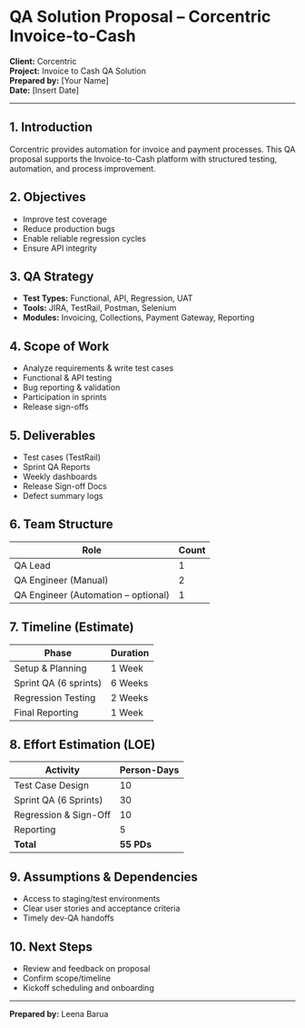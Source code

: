 #  QA Solution Proposal – Corcentric Invoice-to-Cash

**Client:** Corcentric  
**Project:** Invoice to Cash QA Solution  
**Prepared by:** [Your Name]  
**Date:** [Insert Date]  

---

## 1. Introduction
Corcentric provides automation for invoice and payment processes. This QA proposal supports the Invoice-to-Cash platform with structured testing, automation, and process improvement.

## 2. Objectives
- Improve test coverage
- Reduce production bugs
- Enable reliable regression cycles
- Ensure API integrity

## 3. QA Strategy
- **Test Types:** Functional, API, Regression, UAT
- **Tools:** JIRA, TestRail, Postman, Selenium
- **Modules:** Invoicing, Collections, Payment Gateway, Reporting

## 4. Scope of Work
- Analyze requirements & write test cases
- Functional & API testing
- Bug reporting & validation
- Participation in sprints
- Release sign-offs

## 5. Deliverables
- Test cases (TestRail)
- Sprint QA Reports
- Weekly dashboards
- Release Sign-off Docs
- Defect summary logs

## 6. Team Structure
| Role | Count |
|------|-------|
| QA Lead | 1 |
| QA Engineer (Manual) | 2 |
| QA Engineer (Automation – optional) | 1 |

## 7. Timeline (Estimate)
| Phase | Duration |
|-------|----------|
| Setup & Planning | 1 Week |
| Sprint QA (6 sprints) | 6 Weeks |
| Regression Testing | 2 Weeks |
| Final Reporting | 1 Week |

## 8. Effort Estimation (LOE)
| Activity | Person-Days |
|----------|-------------|
| Test Case Design | 10 |
| Sprint QA (6 Sprints) | 30 |
| Regression & Sign-Off | 10 |
| Reporting | 5 |
| **Total** | **55 PDs** |

## 9. Assumptions & Dependencies
- Access to staging/test environments
- Clear user stories and acceptance criteria
- Timely dev-QA handoffs

## 10. Next Steps
- Review and feedback on proposal
- Confirm scope/timeline
- Kickoff scheduling and onboarding

---

**Prepared by:** Leena Barua

